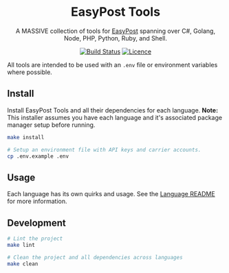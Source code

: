<div align="center">

# EasyPost Tools

A MASSIVE collection of tools for [EasyPost](https://www.easypost.com/docs/api/) spanning over C#, Golang, Node, PHP, Python, Ruby, and Shell.

[![Build Status](https://travis-ci.com/Justintime50/easypost-tools.svg?branch=master)](https://travis-ci.com/Justintime50/easypost-tools)
[![Licence](https://img.shields.io/github/license/justintime50/easypost-tools)](LICENSE)

</div>

All tools are intended to be used with an `.env` file or environment variables where possible.

## Install

Install EasyPost Tools and all their dependencies for each language. **Note:** This installer assumes you have each language and it's associated package manager setup before running.

```bash
make install

# Setup an environment file with API keys and carrier accounts.
cp .env.example .env
```

## Usage

Each language has its own quirks and usage. See the [Language README](src/README.md) for more information.

## Development

```bash
# Lint the project
make lint

# Clean the project and all dependencies across languages
make clean
```
